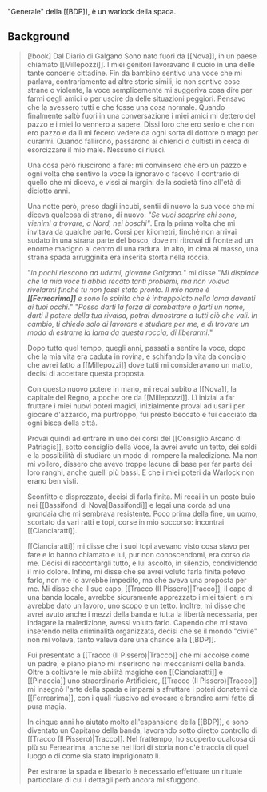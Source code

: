 "Generale" della [[BDP]], è un warlock della spada. 


## Background

> [!book] Dal Diario di Galgano
> Sono nato fuori da [[Nova]], in un paese chiamato [[Millepozzi]]. I miei genitori lavoravano il cuoio in una delle tante concerie cittadine. Fin da bambino sentivo una voce che mi parlava, contrariamente ad altre storie simili, io non sentivo cose strane o violente, la voce semplicemente mi suggeriva cosa dire per farmi degli amici o per uscire da delle situazioni peggiori. Pensavo che la avessero tutti e che fosse una cosa normale. Quando finalmente saltò fuori in una conversazione i miei amici mi dettero del pazzo e i miei lo vennero a sapere. Dissi loro che ero serio e che non ero pazzo e da lì mi fecero vedere da ogni sorta di dottore o mago per curarmi. Quando fallirono, passarono ai chierici o cultisti in cerca di esorcizzare il mio male. Nessuno ci riuscì.
> 
> Una cosa però riuscirono a fare: mi convinsero che ero un pazzo e ogni volta che sentivo la voce la ignoravo o facevo il contrario di quello che mi diceva, e vissi ai margini della società fino all'età di diciotto anni.
> 
> Una notte però, preso dagli incubi, sentii di nuovo la sua voce che mi diceva qualcosa di strano, di nuovo: *"Se vuoi scoprire chi sono, vienimi a trovare, a Nord, nei boschi"*. Era la prima volta che mi invitava da qualche parte. Corsi per kilometri, finché non arrivai sudato in una strana parte del bosco, dove mi ritrovai  di fronte ad un enorme macigno al centro di una radura. In alto, in cima al masso, una strana spada arrugginita era inserita storta nella roccia. 
> 
> "*In pochi riescono ad udirmi, giovane Galgano.*" mi disse "*Mi dispiace che la mia voce ti abbia recato tanti problemi, ma non volevo rivelarmi finché tu non fossi stato pronto. Il mio nome è **[[Ferrearima]]** e sono lo spirito che è intrappolato nella lama davanti ai tuoi occhi.*"
> "*Posso darti la forza di combattere e farti un nome, darti il potere della tua rivalsa, potrai dimostrare a tutti ciò che vali. In cambio, ti chiedo solo di lavorare e studiare per me, e di trovare un modo di estrarre la lama da questa roccia, di liberarmi.*"
> 
> Dopo tutto quel tempo, quegli anni, passati a sentire la voce, dopo che la mia vita era caduta in rovina, e schifando la vita da conciaio che avrei fatto a [[Millepozzi]] dove tutti mi consideravano un matto, decisi di accettare questa proposta.
> 
> Con questo nuovo potere in mano, mi recai subito a [[Nova]], la capitale del Regno, a poche ore da [[Millepozzi]]. Lì iniziai a far fruttare i miei nuovi poteri magici, inizialmente provai ad usarli per giocare d'azzardo, ma purtroppo, fui presto beccato e fui cacciato da ogni bisca della città. 
> 
> Provai quindi ad entrare in uno dei corsi del [[Consiglio Arcano di Patriagis]], sotto consiglio della Voce, là avrei avuto un tetto, dei soldi e la possibilità di studiare un modo di rompere la maledizione. Ma non mi vollero, dissero che avevo troppe lacune di base per far parte dei loro ranghi, anche quelli più bassi. E che i miei poteri da Warlock non erano ben visti. 
> 
> Sconfitto e disprezzato, decisi di farla finita. Mi recai in un posto buio nei [[Bassifondi di Nova|Bassifondi]] e legai una corda ad una grondaia che mi sembrava resistente. Poco prima della fine, un uomo, scortato da vari ratti e topi, corse in mio soccorso: incontrai [[Cianciaratti]]. 
> 
> [[Cianciaratti]] mi disse che i suoi topi avevano visto cosa stavo per fare e lo hanno chiamato e lui, pur non conoscendomi, era corso da me. Decisi di raccontargli tutto, e lui ascoltò, in silenzio, condividendo il mio dolore. Infine, mi disse che se avrei voluto farla finita potevo farlo, non me lo avrebbe impedito, ma che aveva una proposta per me. Mi disse che il suo capo, [[Tracco (Il Pissero)|Tracco]], il capo di una banda locale, avrebbe sicuramente apprezzato i miei talenti e mi avrebbe dato un lavoro, uno scopo e un tetto. Inoltre, mi disse che avrei avuto anche i mezzi della banda e tutta la libertà necessaria, per indagare la maledizione, avessi voluto farlo. Capendo che mi stavo inserendo nella criminalità organizzata, decisi che se il mondo "civile" non mi voleva, tanto valeva dare una chance alla [[BDP]].
> 
> Fui presentato a [[Tracco (Il Pissero)|Tracco]] che mi accolse come un padre, e piano piano mi inserirono nei meccanismi della banda. Oltre a coltivare le mie abilità magiche con [[Cianciaratti]] e [[Pinaccia]] uno straordinario Artificiere, [[Tracco (Il Pissero)|Tracco]] mi insegnò l'arte della spada e imparai a sfruttare i poteri donatemi da [[Ferrearima]], con i quali riuscivo ad evocare e brandire armi fatte di pura magia. 
> 
> In cinque anni ho aiutato molto all'espansione della [[BDP]], e sono diventato un Capitano della banda, lavorando sotto diretto controllo di [[Tracco (Il Pissero)|Tracco]]. Nel frattempo, ho scoperto qualcosa di più su Ferrearima, anche se nei libri di storia non c'è traccia di quel luogo o di come sia stato imprigionato lì. 
> 
> Per estrarre la spada e liberarlo è necessario effettuare un rituale particolare di cui i dettagli però ancora mi sfuggono. 

